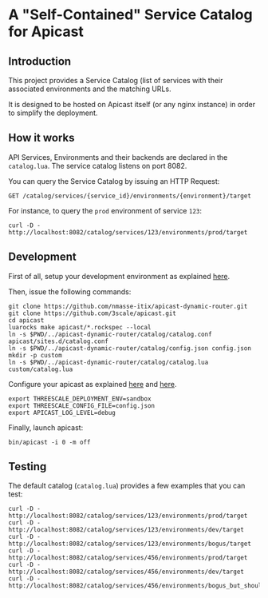 # A "Self-Contained" Service Catalog for Apicast

## Introduction

This project provides a Service Catalog (list of services with their associated
environments and the matching URLs.

It is designed to be hosted on Apicast itself (or any nginx instance) in order
to simplify the deployment.

## How it works

API Services, Environments and their backends are declared in the `catalog.lua`.
The service catalog listens on port 8082.

You can query the Service Catalog by issuing an HTTP Request:
```
GET /catalog/services/{service_id}/environments/{environment}/target
```

For instance, to query the `prod` environment of service `123`:
```
curl -D - http://localhost:8082/catalog/services/123/environments/prod/target
```

## Development

First of all, setup your development environment as explained [here](https://github.com/3scale/apicast/tree/master#development--testing).

Then, issue the following commands:
```
git clone https://github.com/nmasse-itix/apicast-dynamic-router.git
git clone https://github.com/3scale/apicast.git
cd apicast
luarocks make apicast/*.rockspec --local
ln -s $PWD/../apicast-dynamic-router/catalog/catalog.conf apicast/sites.d/catalog.conf
ln -s $PWD/../apicast-dynamic-router/catalog/config.json config.json
mkdir -p custom
ln -s $PWD/../apicast-dynamic-router/catalog/catalog.lua custom/catalog.lua
```

Configure your apicast as explained [here](https://github.com/3scale/apicast/blob/master/doc/parameters.md)
and [here](https://github.com/3scale/apicast/blob/master/doc/configuration.md).
```
export THREESCALE_DEPLOYMENT_ENV=sandbox
export THREESCALE_CONFIG_FILE=config.json
export APICAST_LOG_LEVEL=debug
```

Finally, launch apicast:
```
bin/apicast -i 0 -m off
```

## Testing

The default catalog (`catalog.lua`) provides a few examples that you can test:
```
curl -D - http://localhost:8082/catalog/services/123/environments/prod/target
curl -D - http://localhost:8082/catalog/services/123/environments/dev/target
curl -D - http://localhost:8082/catalog/services/123/environments/bogus/target
curl -D - http://localhost:8082/catalog/services/456/environments/prod/target
curl -D - http://localhost:8082/catalog/services/456/environments/dev/target
curl -D - http://localhost:8082/catalog/services/456/environments/bogus_but_should_work/target
```
